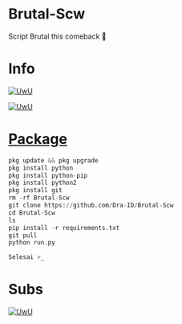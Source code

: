# Brutal-Scw
Script Brutal this comeback 🥵

# Info

<p align="center">

  <a href="https://github.com/Dra-ID"><img src="http://readme-typing-svg.herokuapp.com?color=BF00FF&center=true&vCenter=true&multiline=false&lines=Sewaktu+waktu+tools+ini+akan" alt="UwU">

  <a href="https://github.com/Dra-ID"><img src="http://readme-typing-svg.herokuapp.com?color=BF00FF&center=true&vCenter=true&multiline=false&lines=expired+jadi+gunakan+dengan+bijak+!" alt="UwU">

</p>

# Package
```python
pkg update && pkg upgrade 
pkg install python
pkg install python-pip
pkg install python2 
pkg install git
rm -rf Brutal-Scw 
git clone https://github.com/Dra-ID/Brutal-Scw 
cd Brutal-Scw 
ls
pip install -r requirements.txt
git pull
python run.py

Selesai >_
```
# Subs
<p align="center">

  <a href="https://github.com/Dra-ID"><img src="http://readme-typing-svg.herokuapp.com?color=BF00FF&center=true&vCenter=true&multiline=false&lines=SUBSCRIBE+CHANNEL+Vindra+ID" alt="UwU">
  <p
